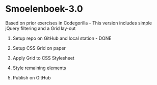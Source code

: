 # Smoelenboek-3.0
Based on prior exercises in Codegorilla - This version includes simple jQuery filtering and a Grid lay-out


1. Setup repo on GitHub and local station - DONE

2. Setup CSS Grid on paper

3. Apply Grid to CSS Stylesheet

4. Style remaining elements

5. Publish on GitHub
